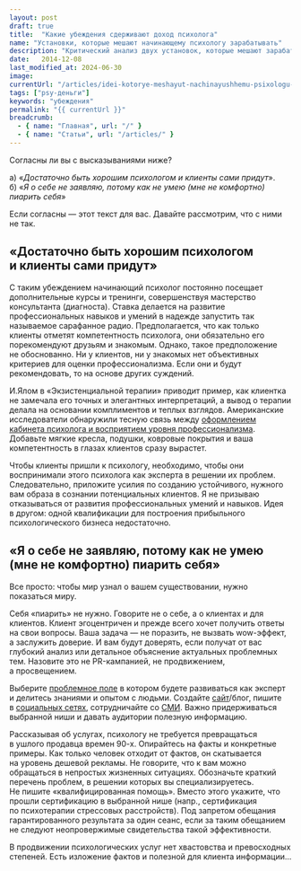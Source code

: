 ```yaml
---
layout: post
draft: true
title:  "Какие убеждения сдерживают доход психолога"
name: "Установки, которые мешают начинающему психологу зарабатывать"
description: "Критический анализ двух установок, которые мешают зарабатывать начинающему психологу"
date:   2014-12-08			 
last_modified_at: 2024-06-30
image:
currentUrl: "/articles/idei-kotorye-meshayut-nachinayushhemu-psixologu-zarabatyvat/"
tags: ["psy-деньги"]
keywords: "убеждения"
permalink: "{{ currentUrl }}"
breadcrumb:
  - { name: "Главная", url: "/" }
  - { name: "Статьи", url: "/articles/" }
---
```


<p>Согласны&nbsp;ли вы&nbsp;с&nbsp;высказываниями ниже? </p>
<p>а) «<em>Достаточно быть хорошим психологом и&nbsp;клиенты сами придут</em>».<br/>
 б) «<em>Я&nbsp;о&nbsp;себе не&nbsp;заявляю, потому как не&nbsp;умею (мне не&nbsp;комфортно) пиарить себя</em>»
</p>
<p>Если согласны&nbsp;— этот текст для вас. Давайте рассмотрим, что с&nbsp;ними не&nbsp;так.  </p>
<h2>«Достаточно быть хорошим психологом и&nbsp;клиенты сами придут»</h2>
<p>С&nbsp;таким убеждением начинающий психолог постоянно посещает дополнительные курсы и&nbsp;тренинги, совершенствуя мастерство консультанта (диагноста). Ставка делается на&nbsp;развитие профессиональных навыков и&nbsp;умений в&nbsp;надежде запустить так называемое сарафанное радио. Предполагается, что как только клиенты отметят компетентность психолога, они обязательно его порекомендуют друзьям и&nbsp;знакомым. Однако, такое предположение не&nbsp;обоснованно. Ни&nbsp;у&nbsp;клиентов, ни&nbsp;у&nbsp;знакомых нет объективных критериев для оценки профессионализма. Если они и&nbsp;будут рекомендовать, то&nbsp;на&nbsp;основе других суждений.</p>
<p>И.Ялом в&nbsp;«Экзистенциальной терапии» приводит пример, как клиентка не&nbsp;замечала его точных и&nbsp;элегантных интерпретаций, а&nbsp;вывод о&nbsp;терапии делала на&nbsp;основании комплиментов и&nbsp;теплых взглядов. Американские исследователи обнаружили тесную связь между <a href="/kak-oformit-kabinet-psixologa/" title="Как оформить кабинет психолога">оформлением кабинета психолога и&nbsp;восприятием уровня профессионализма</a>. Добавьте мягкие кресла, подушки, ковровые покрытия и&nbsp;ваша компетентность в&nbsp;глазах клиентов сразу вырастет.</p>
<p>Чтобы клиенты пришли к&nbsp;психологу, необходимо, чтобы они воспринимали этого психолога как эксперта в&nbsp;решении их&nbsp;проблем. Следовательно, приложите усилия по&nbsp;созданию устойчивого, нужного вам образа в&nbsp;сознании потенциальных клиентов. Я&nbsp;не&nbsp;призываю отказываться от&nbsp;развития профессиональных умений и&nbsp;навыков. Идея в&nbsp;другом: одной квалификации для построения прибыльного психологического бизнеса недостаточно.</p>
<h2>«Я&nbsp;о&nbsp;себе не&nbsp;заявляю, потому как не&nbsp;умею (мне не&nbsp;комфортно) пиарить себя»</h2>
<p>Все просто: чтобы мир узнал о&nbsp;вашем существовании, нужно показаться миру.</p>
<p>Себя «пиарить» не&nbsp;нужно. Говорите не&nbsp;о&nbsp;себе, а&nbsp;о&nbsp;клиентах и&nbsp;для клиентов. Клиент эгоцентричен и&nbsp;прежде всего хочет получить ответы на&nbsp;свои вопросы. Ваша задача&nbsp;— не&nbsp;поразить, не&nbsp;вызвать wow-эффект, а&nbsp;заслужить доверие. И&nbsp;вам будут доверять, если получат от&nbsp;вас глубокий анализ или детальное объяснение актуальных проблемных тем. Назовите это не&nbsp;PR-кампанией, не&nbsp;продвижением, а&nbsp;просвещением.</p><p> Выберите <a href="/sfery-specializacii-psixologa/" title="Сферы специализации психолога">проблемное поле</a> в&nbsp;котором будете развиваться как эксперт и&nbsp;делитесь знаниями и&nbsp;опытом с&nbsp;людьми. Создайте <a href="/sposoby-naxozhdeniya-klientov-sajt-psixologa/" title="Способы нахождения клиентов: сайт психолога">сайт</a>/блог, пишите в&nbsp;<a href="/sposoby-naxozhdeniya-klientov-socialnye-media/" title="Способы нахождения клиентов: социальные медиа">социальных сетях</a>, сотрудничайте со&nbsp;<a href="/sposoby-naxozhdeniya-klientov-publichnye-vystupleniya/" title="Способы нахождения клиентов: публичные выступления">СМИ</a>. Важно придерживаться выбранной ниши и&nbsp;давать аудитории полезную информацию.</p>
<p>Рассказывая об&nbsp;услугах, психологу не&nbsp;требуется превращаться в&nbsp;ушлого продавца времен <nobr>90-х.</nobr> Опирайтесь на&nbsp;факты и&nbsp;конкретные примеры. Как только человек отходит от&nbsp;фактов, он&nbsp;скатывается на&nbsp;уровень дешевой рекламы. Не&nbsp;говорите, что к&nbsp;вам можно обращаться в&nbsp;непростых жизненных ситуациях. Обозначьте краткий перечень проблем, в&nbsp;решении которых вы&nbsp;специализируетесь. Не&nbsp;пишите «квалифицированная помощь». Вместо этого укажите, что прошли сертификацию в&nbsp;выбранной нише (напр., сертификация по&nbsp;психотерапии стрессовых расстройств). Под запретом обещания гарантированного результата за&nbsp;один сеанс, если за&nbsp;таким обещанием не&nbsp;следуют неопровержимые свидетельства такой эффективности.</p>
<p>В&nbsp;продвижении психологических услуг нет хвастовства и&nbsp;превосходных степеней. Есть изложение фактов и&nbsp;полезной для клиента информации...</p>

